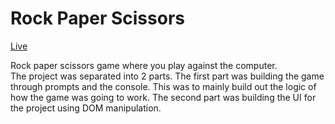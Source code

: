 # Rock Paper Scissors

[Live](https://alexign473.github.io/The-Odin-Project/02-rock-paper-scissors/)

Rock paper scissors game where you play against the computer.  
The project was separated into 2 parts. The first part was building the game through prompts and the console. This was to mainly build out the logic of how the game was going to work. The second part was building the UI for the project using DOM manipulation.
